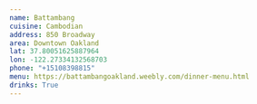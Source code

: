 ```yaml
---
name: Battambang
cuisine: Cambodian
address: 850 Broadway
area: Downtown Oakland
lat: 37.80051625887964
lon: -122.27334132568703
phone: "+15108398815"
menu: https://battambangoakland.weebly.com/dinner-menu.html
drinks: True
---
```

